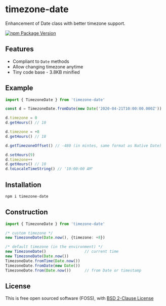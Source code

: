 # timezone-date
Enhancement of Date class with better timezone support.

[![npm Package Version](https://img.shields.io/npm/v/timezone-date.svg?maxAge=3600)](https://www.npmjs.com/package/timezone-date)

## Features
- Compliant to `Date` methods
- Allow changing timezone anytime
- Tiny code base - 3.8KB minified

## Example
```typescript
import { TimezoneDate } from 'timezone-date'

const d = TimezoneDate.fromDate(new Date('2020-04-21T10:00:00.000Z'))

d.timezone = 0
d.getHours() // 10

d.timezone = +8
d.getHours() // 18

d.getTimezoneOffset() // -480 (in mintes, same format as Native Date)

d.setHours(9)
d.timezone++
d.getHours() // 10
d.toLocaleTimeString() // '10:00:00 AM'
```

## Installation
```bash
npm i timezone-date
```
## Construction
```typescript
import { TimezoneDate } from 'timezone-date'

/* custom timezone */
new TimezoneDate(Date.now(), {timezone: +8})

/* default timezone (in the environment) */
new TimezoneDate()                 // current time
new TimezoneDate(Date.now())
TimezoneDate.fromTime(Date.now())
TimezoneDate.fromDate(new Date())
TimezoneDate.from(Date.now())      // from Date or timestamp
```

## License
This is free open sourced software (FOSS), with [BSD 2-Clause License](./LICENSE)
